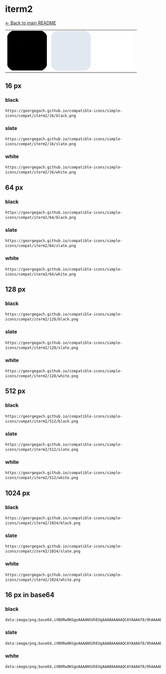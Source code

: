 # iterm2

[← Back to main README](../../README.md)

<table><tr>
  <td><img src="./128/black.png" width="128" alt="iterm2 black icon" /></td>
  <td><img src="./128/slate.png" width="128" alt="iterm2 slate icon" /></td>
  <td><img src="./128/white.png" width="128" alt="iterm2 white icon" /></td>
</tr></table>

## 16 px

### black
```
https://georgegach.github.io/compatible-icons/simple-icons/compat/iterm2/16/black.png
```

### slate
```
https://georgegach.github.io/compatible-icons/simple-icons/compat/iterm2/16/slate.png
```

### white
```
https://georgegach.github.io/compatible-icons/simple-icons/compat/iterm2/16/white.png
```

## 64 px

### black
```
https://georgegach.github.io/compatible-icons/simple-icons/compat/iterm2/64/black.png
```

### slate
```
https://georgegach.github.io/compatible-icons/simple-icons/compat/iterm2/64/slate.png
```

### white
```
https://georgegach.github.io/compatible-icons/simple-icons/compat/iterm2/64/white.png
```

## 128 px

### black
```
https://georgegach.github.io/compatible-icons/simple-icons/compat/iterm2/128/black.png
```

### slate
```
https://georgegach.github.io/compatible-icons/simple-icons/compat/iterm2/128/slate.png
```

### white
```
https://georgegach.github.io/compatible-icons/simple-icons/compat/iterm2/128/white.png
```

## 512 px

### black
```
https://georgegach.github.io/compatible-icons/simple-icons/compat/iterm2/512/black.png
```

### slate
```
https://georgegach.github.io/compatible-icons/simple-icons/compat/iterm2/512/slate.png
```

### white
```
https://georgegach.github.io/compatible-icons/simple-icons/compat/iterm2/512/white.png
```

## 1024 px

### black
```
https://georgegach.github.io/compatible-icons/simple-icons/compat/iterm2/1024/black.png
```

### slate
```
https://georgegach.github.io/compatible-icons/simple-icons/compat/iterm2/1024/slate.png
```

### white
```
https://georgegach.github.io/compatible-icons/simple-icons/compat/iterm2/1024/white.png
```

## 16 px in base64

### black
```
data:image/png;base64,iVBORw0KGgoAAAANSUhEUgAAABAAAAAQCAYAAAAf8/9hAAAABmJLR0QA/wD/AP+gvaeTAAAArElEQVQ4jdXTy4oCQQyF4c9uRVDUWcz7iO/t7XlUVJiFi6EsF6ahQLC73RmoS4qcPylC4Ad75J5ri8UgxEscccfIe/tHjd+AyDjE+YcUQdeWCg7Iw6CmyJ5xwTj8d5agAdS4YRbZby3iRqMqHnKIRwW41crACc5Brj8BVJ4traOaLt94KbXxB5h2AVTtId8CSB9oUwno3PfChs22wwqnoPYZpg0s4tJ3nNeYPwBlBURlBFejVwAAAABJRU5ErkJggg==
```

### slate
```
data:image/png;base64,iVBORw0KGgoAAAANSUhEUgAAABAAAAAQCAYAAAAf8/9hAAAABmJLR0QA/wD/AP+gvaeTAAAA80lEQVQ4jdWTPU7DQBBG37drpwiCpAjnicgN4KCIC4RwEYSUBiSQTRGUKMb7UThgUeCfkulGmvf0jWZXT2U5jwfukJaMKMPmc5KutX0uH5CWQq+GhJ13klIFjsBCcK/ty7sb2JeSdk6eSkoJfwhmf3pOTDh1NXZKTkaUdjrIpM4V5BqgEdgRaS90DlwQumEAmdgKAGFbVEBOIusTfNfPoGEaTGERDVEeKQAFi7lMtGUCewZIfkc1mQEJYc6GJAj9I/9DINVjQYv2IdkefPfW0BwgM2wEV8AbUGN6PhMVEIGFYa3HophNjuHWsBoXgPUxr2++AClYaqKJuXhSAAAAAElFTkSuQmCC
```

### white
```
data:image/png;base64,iVBORw0KGgoAAAANSUhEUgAAABAAAAAQCAYAAAAf8/9hAAAABmJLR0QA/wD/AP+gvaeTAAAAs0lEQVQ4jdXTwUrDQBSF4S9Ji9Ci6cI+j/jetvZ9KrpRupD0uJlAoJCk2XkWA3e4/88dhivJLskp9+eYpK2SnPCCM65YG88vGjzjWCVJgff4xqaIftCOiM7Yr0rRFSj4wkOpx9JBL2hwwWMZ8TIB94x6cJECrwfiyQwbN/gs5maJoMauwDHvGTej9nWF7RxBPd3yXwTdArYbCmb/+yCr/njHKz6K9Z5lOkjSJjksWOe3JE9/EUSgWsBsLI0AAAAASUVORK5CYII=
```

